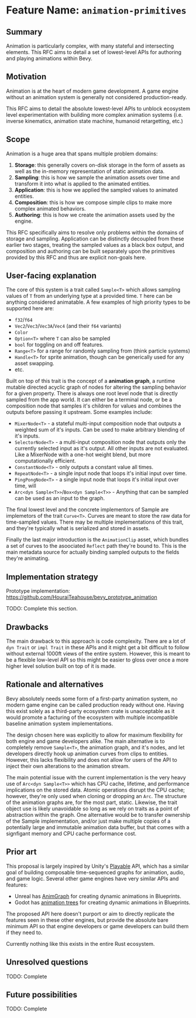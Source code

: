 # Feature Name: `animation-primitives`

## Summary

Animation is particularly complex, with many stateful and intersecting
elements. This RFC aims to detail a set of lowest-level APIs for authoring and
playing animations within Bevy.

## Motivation

Animation is at the heart of modern game development. A game engine without an
animation system is generally not considered production-ready.

This RFC aims to detail the absolute lowest-level APIs to unblock ecosystem
level experimentation with building more complex animation systems (i.e. inverse
kinematics, animation state machine, humanoid retargetting, etc.)

## Scope

Animation is a huge area that spans multiple problem domains:

 1. **Storage**: this generally covers on-disk storage in the form of assets as
    well as the in-memory representation of static animation data.
 2. **Sampling**: this is how we sample the animation assets over time and
    transform it into what is applied to the animated entities.
 3. **Application**: this is how we applied the sampled values to animated
    entities.
 4. **Composition**: this is how we compose simple clips to make more complex
    animated behaviors.
 4. **Authoring**: this is how we create the animation assets used by the engine.

This RFC specifically aims to resolve only problems within the domains of storage
and sampling. Application can be distinctly decoupled from these earlier two
stages, treating the sampled values as a black box output, and composition and
authoring can be built separately upon the primitives provided by this RFC and
thus are explicit non-goals here.

## User-facing explanation

The core of this system is a trait called `Sample<T>` which allows sampling
values of `T` from an underlying type at a provided time. `T` here can be
anything considered animatable. A few examples of high priority types to be
supported here are:

 - `f32`/`f64`
 - `Vec2`/`Vec3`/`Vec3A`/`Vec4` (and their `f64` variants)
 - `Color`
 - `Option<T>` where `T` can also be sampled
 - `bool` for toggling on and off features.
 - `Range<T>` for a range for randomly sampling from (think particle systems)
 - `Handle<T>` for sprite animation, though can be generically used for any asset
   swapping.
 - etc.

Built on top of this trait is the concept of a **animation graph**, a runtime
mutable directed acyclic graph of nodes for altering the sampling behavior for
a given property. There is always one root level node that is directly sampled
from the app world. It can either be a terminal node, or be a composition node
that samples it's children for values and combines the outputs before passing it
upstream. Some examples include:

 - `MixerNode<T>` - a stateful multi-input composition node that outputs a
   weighted sum of it's inputs. Can be used to make arbitrary blending of it's
   inputs.
 - `SelectorNode<T>` - a multi-input composition node that outputs only the
   currently selected input as it's output. All other inputs are not evaluated.
   Like a MixerNode with a one-hot weight blend, but more computationally
   efficient.
 - `ConstantNode<T>` - only outputs a constant value all times.
 - `RepeatNode<T>` - a single input node that loops it's initial input over time.
 - `PingPongNode<T>` - a single input node that loops it's initial input over
   time, will
 - `Arc<dyn Sample<T>>`/`Box<dyn Sample<T>>` - Anything that can be sampled can
   be used as an input to the graph.

The final lowest level and the concrete implementors of Sample are implemetors
of the trait `Curve<T>`. Curves are meant to store the raw data for time-sampled
values. There may be multiple implementations of this trait, and they're
typically what is serialized and stored in assets.

Finally the last major introduction is the `AnimationClip` asset, which bundles a
set of curves to the asoociated `Reflect` path they're bound to. This is the main
metadata source for actually binding sampled outputs to the fields they're
animating.

## Implementation strategy

Prototype implementation: https://github.com/HouraiTeahouse/bevy_prototype_animation

TODO: Complete this section.

## Drawbacks

The main drawback to this approach is code complexity. There are a lot of `dyn
Trait` or `impl Trait` in these APIs and it might get a bit difficult to follow
without external 1000ft views of the entire system. However, this is meant to be
a flexible low-level API so this might be easier to gloss over once a more higher
level solution built on top of it is made.

## Rationale and alternatives

Bevy absolutely needs some form of a first-party animation system, no modern game
engine can be called production ready without one. Having this exist solely as a
third-party ecosystem crate is unacceptable as it would promote a
facturing of the ecosystem with multiple incompatible baseline animation system
implementations.

The design chosen here was explicitly to allow for maximum flexibility for both
engine and game developers alike. The main alternative is to completely remove
`Sample<T>`, the animation graph, and it's nodes, and let developers directly
hook up animation curves from clips to entities. However, this lacks flexibility
and does not allow for users of the API to inject their own alterations to the
animation stream.

The main potential issue with the current implementation is the very heavy use of
`Arc<dyn Sample<T>>` which has CPU cache, lifetime, and performance implications
on the stored data. Atomic operations disrupt the CPU cache; however, they're
only used when cloning or dropping an `Arc`. The structure of the animation
graphs are, for the most part, static. Likewise, the trait object use is likely
unavoidable so long as we rely on traits as a point of abstraction within the
graph. One alternative would be to transfer ownership of the Sample implementation,
and/or just make multiple copies of a potentially large and immutable animation
data buffer, but that comes with a signfigant memory and CPU cache performance
cost.

## Prior art

This proposal is largely inspired by Unity's [Playable][playable] API, which has
a similar goal of building composable time-sequenced graphs for animation, audio,
and game logic. Several other game engines have very similar APIs and features:

 - Unreal has [AnimGraph][animgraph] for creating dynamic animations in
   Blueprints.
 - Godot has [animation trees][animation-trees] for creating dynamic animations in
   Blueprints.

The proposed API here doesn't purport or aim to directly replicate the features
seen in these other engines, but provide the absolute bare minimum API so that
engine developers or game developers can build them if they need to.

Currently nothing like this exists in the entire Rust ecosystem.


[playable]: https://docs.unity3d.com/Manual/Playables.html
[animgraph]: https://docs.unrealengine.com/4.27/en-US/AnimatingObjects/SkeletalMeshAnimation/AnimBlueprints/AnimGraph/
[animation-trees]: https://docs.godotengine.org/en/stable/tutorials/animation/animation_tree.html

## Unresolved questions

TODO: Complete

## Future possibilities

TODO: Complete
